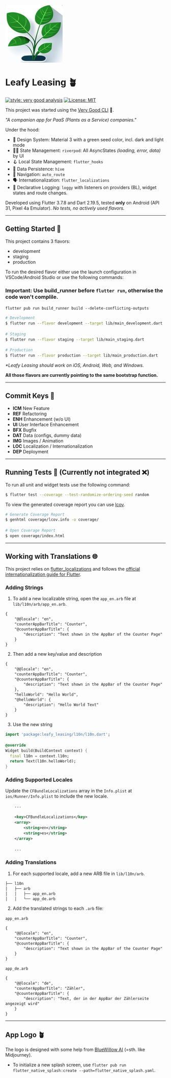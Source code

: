 <img src="./assets/logo.png" width=180 height="180"/>

# Leafy Leasing  🪴

[![style: very good analysis][very_good_analysis_badge]][very_good_analysis_link]
[![License: MIT][license_badge]][license_link]

This project was started using the [Very Good CLI][very_good_cli_link] 🤖.

_"A companion app for PaaS (_Plants as a Service_) companies."_

Under the hood:
* 💅  Design System: Material 3 with a green seed color, incl. dark  and light mode
* 🏄‍♂ ️State Management: `riverpod`: All AsyncStates _(loading, error, data)_ by UI
* 🪝 Local State Management: `flutter_hooks`
* 🐝 Data Persistence: `hive`
* 🧭 Navigation: `auto_route`
* 🗣️ Internationalization: `flutter_localizations`
* 📄 Declarative Logging: `loggy` with listeners on providers (BL), widget states and route changes.

Developed using Flutter 3.7.8 and Dart 2.19.5, tested **only** on Android (API 31, Pixel 4a Emulator).
_No tests, no actively used flavors._

---

## Getting Started 🚀

This project contains 3 flavors:

- development
- staging
- production

To run the desired flavor either use the launch configuration in VSCode/Android Studio or use the following commands:
### Important: Use build_runner before `flutter run`, otherwise the code won't complile.
`flutter pub run build_runner build --delete-conflicting-outputs
`
```sh
# Development
$ flutter run --flavor development --target lib/main_development.dart

# Staging
$ flutter run --flavor staging --target lib/main_staging.dart

# Production
$ flutter run --flavor production --target lib/main_production.dart
```

_\*Leafy Leasing should work on iOS, Android, Web, and Windows._


**All those flavors are currently pointing to the same bootstrap function.** 

---
## Commit Keys 🔑

* **ICM**  New Feature
* **REF**  Refactoring
* **ENH**  Enhancement (w/o UI)
* **UI**   User Interface Enhancement
* **BFX**  Bugfix
* **DAT**  Data (configs, dummy data)
* **IMG**  Images / Animation
* **LOC**  Localization / Internationalization
* **DEP**  Deployment

---
## Running Tests 🧪 (Currently not integrated ❌) 

To run all unit and widget tests use the following command:

```sh
$ flutter test --coverage --test-randomize-ordering-seed random
```

To view the generated coverage report you can use [lcov](https://github.com/linux-test-project/lcov).

```sh
# Generate Coverage Report
$ genhtml coverage/lcov.info -o coverage/

# Open Coverage Report
$ open coverage/index.html
```

---

## Working with Translations 🌐

This project relies on [flutter_localizations][flutter_localizations_link] and follows the [official internationalization guide for Flutter][internationalization_link].

### Adding Strings

1. To add a new localizable string, open the `app_en.arb` file at `lib/l10n/arb/app_en.arb`.

```arb
{
    "@@locale": "en",
    "counterAppBarTitle": "Counter",
    "@counterAppBarTitle": {
        "description": "Text shown in the AppBar of the Counter Page"
    }
}
```

2. Then add a new key/value and description

```arb
{
    "@@locale": "en",
    "counterAppBarTitle": "Counter",
    "@counterAppBarTitle": {
        "description": "Text shown in the AppBar of the Counter Page"
    },
    "helloWorld": "Hello World",
    "@helloWorld": {
        "description": "Hello World Text"
    }
}
```

3. Use the new string

```dart
import 'package:leafy_leasing/l10n/l10n.dart';

@override
Widget build(BuildContext context) {
  final l10n = context.l10n;
  return Text(l10n.helloWorld);
}
```

### Adding Supported Locales

Update the `CFBundleLocalizations` array in the `Info.plist` at `ios/Runner/Info.plist` to include the new locale.

```xml
    ...

    <key>CFBundleLocalizations</key>
	<array>
		<string>en</string>
		<string>es</string>
	</array>

    ...
```

### Adding Translations

1. For each supported locale, add a new ARB file in `lib/l10n/arb`.

```
├── l10n
│   ├── arb
│   │   ├── app_en.arb
│   │   └── app_de.arb
```

2. Add the translated strings to each `.arb` file:

`app_en.arb`

```arb
{
    "@@locale": "en",
    "counterAppBarTitle": "Counter",
    "@counterAppBarTitle": {
        "description": "Text shown in the AppBar of the Counter Page"
    }
}
```

`app_de.arb`

```arb
{
    "@@locale": "de",
    "counterAppBarTitle": "Zähler",
    "@counterAppBarTitle": {
        "description": "Text, der in der AppBar der Zählerseite angezeigt wird"
    }
}
```
--- 
## App Logo 🪴
The logo is designed with some help from [BlueWillow AI](https://www.bluewillow.ai/) (=sth. like Midjourney).
* To initialize a new splash screen, use
```flutter pub run flutter_native_splash:create --path=flutter_native_splash.yaml```.


[coverage_badge]: coverage_badge.svg
[flutter_localizations_link]: https://api.flutter.dev/flutter/flutter_localizations/flutter_localizations-library.html
[internationalization_link]: https://flutter.dev/docs/development/accessibility-and-localization/internationalization
[license_badge]: https://img.shields.io/badge/license-MIT-blue.svg
[license_link]: https://opensource.org/licenses/MIT
[very_good_analysis_badge]: https://img.shields.io/badge/style-very_good_analysis-B22C89.svg
[very_good_analysis_link]: https://pub.dev/packages/very_good_analysis
[very_good_cli_link]: https://github.com/VeryGoodOpenSource/very_good_cli
